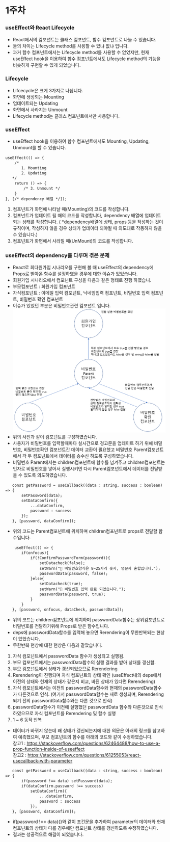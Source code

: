# 1주차

### useEffect와 React Lifecycle
 - React에서의 컴포넌트는 클래스 컴포넌트, 함수 컴포넌트로 나눌 수 있습니다.
 - 둘의 차이는 Lifecycle method를 사용할 수 있냐 없냐 입니다.
 - 과거 함수 컴포넌트에서는 Lifecycle method를 사용할 수 없었지만, 현재 useEffect hook을 이용하여 함수 컴포넌트에서도 Lifecycle method의 기능을 비슷하게 구현할 수 있게 되었습니다.

 ### Lifecycle
 - Lifcecycle은 크게 3가지로 나뉩니다.
 - 화면에 생성되는 Mounting
 - 업데이트되는 Updating
 - 화면에서 사라지는 Unmount
 - Lifecycle method는 클래스 컴포넌트에서만 사용합니다.

### useEffect
 - useEffect hook을 이용하여 함수 컴포넌트에서도 Mounting, Updating, Unmount를 할 수 있습니다.
 ```tsx
 useEffect(() => {
     /* 
        1. Mounting 
        2. Updating 
    */
     return () => {
         /* 3. Unmount */
     }
 }, [/* dependency 배열 */]);
 ```
 1. 컴포넌트가 화면에 나타날 때(Mounting)의 코드를 작성합니다.
 2. 컴포넌트가 업데이트 될 때의 코드를 작성합니다, dependency 배열에 업데이트 되는 상태를 작성합니다. ( *dependency배열에 상태, props 등을 작성하는 것이 규칙이며, 작성하지 않을 경우 상태가 업데이터 되야될 때 의도대로 작동하지 않을 수 있습니다.)
 3. 컴포넌트가 화면에서 사라질 때(UnMount)의 코드를 작성합니다.

### useEffect의 dependency를 다루며 겪은 문제
 - React로 회다원가입 시나리오를 구현해 볼 때 useEffect의 dependency에 Props로 받아온 함수를 설정하였을 경우에 대한 이슈가 있었습니다.
 - 회원가입 시나리오에서 컴포넌트 구성을 다음과 같은 형태로 진행 하였습니.
 - 부모컴포넌트 : 회원가입 컴포넌트
 - 자식컴포넌트 : 이메일 입력 컴포넌트, 닉네임입력 컴포넌트, 비밀번호 입력 컴포넌트, 비밀번호 확인 컴포넌트
 - 이슈가 있었던 부분은 비밀번호관련 컴포넌트 입니다.
![pw-component](./myeongjun/pw-component.png)
 - 위의 사진과 같이 컴포넌트를 구성하였습니다.
 - 사용자가 비밀번호를 입력할때마다 실시간으로 경고문을 업데이트 하기 위해 비밀번호, 비밀번호확인 컴포넌트간 데이터 교환이 필요했고 비밀번호 Parent컴포넌트에서 각 두 컴포넌트에서 데이터를 송수신 하도록 구성하였습니다.
 - 비밀번호 Parent에서는 children컴포넌트에 함수를 넘겨주고 children컴포넌트는 인자로 비밀번호를 넣어서 실행시키면 다시 Parent컴포넌트에서 데이터를 전달받을 수 있도록 의도하였습니다.
 ```tsx
    const getPassword = useCallback((data : string, success : boolean) => {
        setPassword(data);
        setDataConfirm({
            ...dataConfirm,
            password : success
        });
    }, [password, dataConfirm]);
 ```
 - 위의 코드는 Parent컴포넌트에 위치하며 children컴포넌트로 props로 전달할 함수입니다.
 ```tsx
     useEffect(() => {
        if(onfocus){
            if(!ConfirmPasswordForm(password)){
                setDatacheck(false);
                setWarn("🙁 비밀번호양식은 8~25자리 숫자, 영문자 혼합입니다.");                
                passwordData(password, false);
            }else{
                setDatacheck(true);
                setWarn("🙂 비밀번호 입력 완료 되었습니다.");
                passwordData(password, true);
            }
        }
    }, [password, onfocus, dataCheck, passwordData]);
 ```
 - 위의 코드는 children컴포넌트에 위치하며 passwordData함수는 상위컴포넌트로 비밀번호를 전달하기위해 Props로 받은 함수입니다.
 - deps에 passwordData함수를 입력해 놓으면 Rerendering이 무한반복되는 현상이 있었습니다.
 - 무한반복 현상에 대한 현상은 다음과 같았습니다.
 1. 자식 컴포넌트에서 passwordData 함수가 생성되고 실행됨.
 2. 부모 컴포넌트에서는 passwordData함수의 실행 결과를 받아 상태를 갱신함.
 3. 부모 컴포넌트에서 상태가 갱신되었으므로 Rerendering
 4. Rerendering이 진행되며 자식 컴포넌트의 상태 확인 (useEffect내의 deps에서 이전의 상태와 현재의 상태가 같은지 비교, 바뀐 상태가 있다면 Rerendering)
 5. 자식 컴포넌트에서는 이전의 passwordData함수와 현재의 passwordData함수가 다른것으로 인식. (여기서 passwordData함수는 새로 생성되며, Rerendering되기 전의 passwordData함수와는 다른 것으로 인식)
 6. passwordData함수가 이전에 실행했던 passwordData 함수와 다른것으로 인식하였으므로 자식 컴포넌트를 Rerendering 및 함수 실행
 7. 1 ~ 6 동작 반복
 - 데이터가 바뀌지 않는데 왜 상태가 갱신되는지에 대한 의문은 아래의 링크를 참고하여 예측했으며, 부모 컴포넌트의 함수를 아래의 코드와 같이 수정하였습니다.<br/>
 참고1 : https://stackoverflow.com/questions/62464488/how-to-use-a-prop-function-inside-of-useeffect<br/>
 참고2 : https://stackoverflow.com/questions/61255053/react-usecallback-with-parameter
 ```tsx
    const getPassword = useCallback((data : string, success : boolean) => {
        if(password !== data) setPassword(data);
        if(dataConfirm.password !== success)
            setDataConfirm({
                ...dataConfirm,
                password : success
            });
    }, [password, dataConfirm]);
 ```
 - if(password !== data){}와 같이 조건문을 추가하여 parameter의 데이터와 현재 컴포넌트의 상태가 다를 경우에만 컴포넌트 상태를 갱신하도록 수정하였습니다.
 - 결과는 성공적으로 해결이 되었습니다.